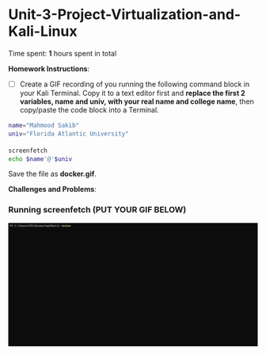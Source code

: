 # Unit-3-Project-Virtualization-and-Kali-Linux

Time spent: **1** hours spent in total

**Homework Instructions**: 

- [ ] Create a GIF recording of you running the following command block in your Kali Terminal. Copy it to a text editor first and **replace the first 2 variables, name and univ, with your real name and college name**, then copy/paste the code block into a Terminal. 

```bash
name="Mahmood Sakib"
univ="Florida Atlantic University"

screenfetch
echo $name'@'$univ
```

Save the file as **docker.gif**.

**Challenges and Problems**: 

### Running screenfetch (PUT YOUR GIF BELOW)

<img src="docker.gif" alt="Running screenfetch">
